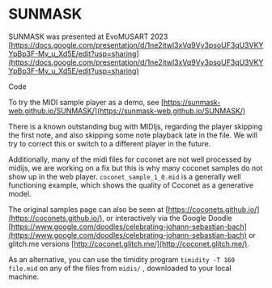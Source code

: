# SUNMASK

SUNMASK was presented at EvoMUSART 2023 [https://docs.google.com/presentation/d/1ne2jtwl3xVq9Vy3psoUF3qU3VKYYpBp3F-Mv_u_Xd5E/edit?usp=sharing](https://docs.google.com/presentation/d/1ne2jtwl3xVq9Vy3psoUF3qU3VKYYpBp3F-Mv_u_Xd5E/edit?usp=sharing)

Code


To try the MIDI sample player as a demo, see [https://sunmask-web.github.io/SUNMASK/](https://sunmask-web.github.io/SUNMASK/)


There is a known outstanding bug with MIDIjs, regarding the player skipping the first note, and also skipping some note playback late in the file. We will try to correct this or switch to a different player in the future.

Additionally, many of the midi files for coconet are not well processed by midijs, we are working on a fix but this is why many coconet samples do not show up in the web player. `coconet_sample_1_0.mid` is a generally well functioning example, which shows the quality of Coconet as a generative model.

The original samples page can also be seen at [https://coconets.github.io/](https://coconets.github.io/), or interactively via the Google Doodle [https://www.google.com/doodles/celebrating-johann-sebastian-bach](https://www.google.com/doodles/celebrating-johann-sebastian-bach) or glitch.me versions [http://coconet.glitch.me/](http://coconet.glitch.me/).

As an alternative, you can use the timidity program `timidity -T 160 file.mid` on any of the files from `midis/` , downloaded to your local machine.
